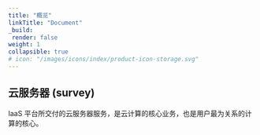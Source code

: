 ```yaml
---
title: "概览"
linkTitle: "Document"
_build:
 render: false 
weight: 1
collapsible: true
# icon: "/images/icons/index/product-icon-storage.svg"
---
```


## 云服务器 (survey)

IaaS 平台所交付的云服务器服务，是云计算的核心业务，也是用户最为关系的计算的核心。
